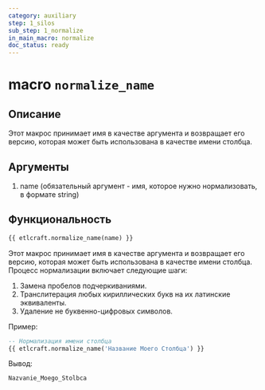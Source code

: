 ```yaml
---
category: auxiliary
step: 1_silos
sub_step: 1_normalize
in_main_macro: normalize
doc_status: ready
---
```

# macro `normalize_name`

## Описание

Этот макрос принимает имя в качестве аргумента и возвращает его версию, которая может быть использована в качестве имени столбца.
## Аргументы

01. name (обязательный аргумент - имя, которое нужно нормализовать, в формате string)
## Функциональность

```sql
{{ etlcraft.normalize_name(name) }}
```

Этот макрос принимает имя в качестве аргумента и возвращает его версию, которая может быть использована в качестве имени столбца. Процесс нормализации включает следующие шаги:
1. Замена пробелов подчеркиваниями.
2. Транслитерация любых кириллических букв на их латинские эквиваленты.
3. Удаление не буквенно-цифровых символов.

Пример:
```sql
-- Нормализация имени столбца
{{ etlcraft.normalize_name('Название Моего Столбца') }}
```
Вывод:
```sql
Nazvanie_Moego_Stolbca 
```







